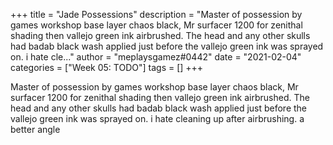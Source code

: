+++
title = "Jade Possessions"
description = "Master of possession by games workshop base layer chaos black, Mr surfacer 1200 for zenithal shading then vallejo green ink airbrushed. The head and any other skulls had badab black wash applied just before the vallejo green ink was sprayed on. i hate cle..."
author = "meplaysgamez#0442"
date = "2021-02-04"
categories = ["Week 05: TODO"]
tags = []
+++

Master of possession by games workshop base layer chaos black, Mr surfacer 1200 for zenithal shading then vallejo green ink airbrushed. The head and any other skulls had badab black wash applied just before the vallejo green ink was sprayed on.
i hate cleaning up after airbrushing.
a better angle
